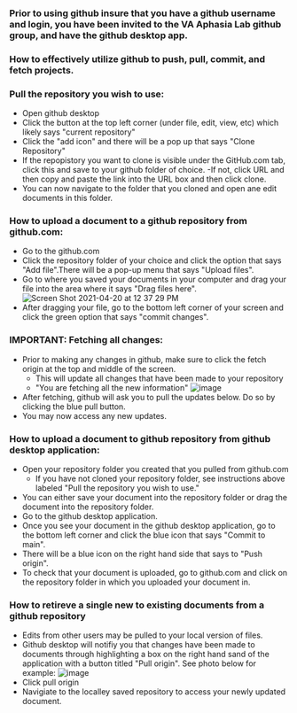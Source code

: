 ### Prior to using github insure that you have a github username and login, you have been invited to the VA Aphasia Lab github group, and have the github desktop app.  

### How to effectively utilize github to push, pull, commit, and fetch projects.

### Pull the repository you wish to use:
- Open github desktop
- Click the button at the top left corner (under file, edit, view, etc) which likely says "current repository"
- Click the "add icon" and there will be a pop up that says "Clone Repository"
- If the repopistory you want to clone is visible under the GitHub.com tab, click this and save to your github folder of choice. 
  -If not, click URL and then copy and paste the link into the URL box and then click clone.
- You can now navigate to the folder that you cloned and open ane edit documents in this folder. 

### How to upload a document to a github repository from github.com: 
- Go to the github.com 
- Click the repository folder of your choice and click the option that says "Add file".There will be a 
pop-up menu that says "Upload files". 
- Go to where you saved your documents in your computer and drag your file into the area where it says "Drag  files here". 
![Screen Shot 2021-04-20 at 12 37 29 PM](https://user-images.githubusercontent.com/74422199/115433139-34bf7280-a1d5-11eb-9d87-d99f946dfd8d.png)
 - After dragging your file, go to the bottom left corner of your screen and click the green option that says "commit changes". 

### IMPORTANT: Fetching all changes:
- Prior to making any changes in github, make sure to click the fetch origin at the top and middle of the screen.
  - This will update all changes that have been made to your repository
  - "You are fetching all the new information"
 ![image](https://user-images.githubusercontent.com/44681191/115436563-207d7480-a1d9-11eb-827b-dcb6dc4cf073.png)
- After fetching, github will ask you to pull the updates below.  Do so by clicking the blue pull button.
- You may now access any new updates. 


### How to upload a document to github repository from github desktop application: 
- Open your repository folder you created that you pulled from github.com
  - If you have not cloned your repository folder, see instructions above labeled "Pull the repository you wish to use." 
- You can either save your document into the repository folder or drag the document into the repository folder.   
- Go to the github desktop application. 
- Once you see your document in the github desktop application, go to the bottom left corner and click the blue icon that says "Commit to main". 
- There will be a blue icon on the right hand side that says to "Push origin".
- To check that your document is uploaded, go to github.com and click on the repository folder in which you uploaded your document in.  

### How to retireve a single new to existing documents from a github repository
- Edits from other users may be pulled to your local version of files.
- Github desktop will notifiy you that changes have been made to documents through highlighting a box on the right hand sand of the application with a button titled "Pull origin".  See photo below for example:
![image](https://user-images.githubusercontent.com/44681191/115435698-1b6bf580-a1d8-11eb-803e-b16282804fb7.png)
- Click pull origin
- Navigiate to the localley saved repository to access your newly updated document.

